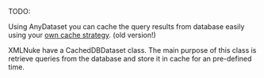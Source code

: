 TODO:

Using AnyDataset you can cache the query results from database easily using your [own cache strategy](https://github.com/byjg/xmlnuke/wiki/Create-your-own-cache-strategy). 
(old version!)



XMLNuke have a CachedDBDataset class. The main purpose of this class is retrieve queries from the database and store it in 
cache for an pre-defined time. 
